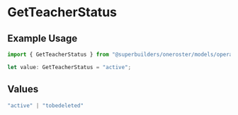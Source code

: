 # GetTeacherStatus

## Example Usage

```typescript
import { GetTeacherStatus } from "@superbuilders/oneroster/models/operations";

let value: GetTeacherStatus = "active";
```

## Values

```typescript
"active" | "tobedeleted"
```